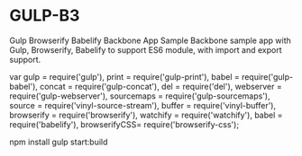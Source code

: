 # GULP-B3
Gulp Browserify Babelify Backbone App Sample
Backbone sample app with Gulp, Browserify, Babelify to support ES6 module, with import and export support.

var gulp = require('gulp'),
print = require('gulp-print'),
babel = require('gulp-babel'),
concat = require('gulp-concat'),
del = require('del'),
webserver = require('gulp-webserver'),
sourcemaps = require('gulp-sourcemaps'),
source = require('vinyl-source-stream'),
buffer = require('vinyl-buffer'),
browserify = require('browserify'),
watchify = require('watchify'),
babel = require('babelify'),
browserifyCSS= require('browserify-css');



npm install
gulp start:build
